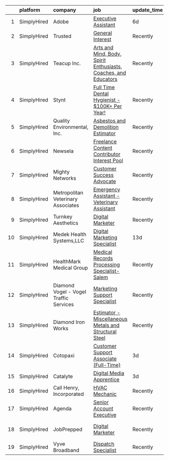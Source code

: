 

|    | platform    | company                                | job                                                                                                                                                                          | update_time   | location                       |
|---:|:------------|:---------------------------------------|:-----------------------------------------------------------------------------------------------------------------------------------------------------------------------------|:--------------|:-------------------------------|
|  1 | SimplyHired | Adobe                                  | [Executive Assistant](https://www.simplyhired.com/job/nON3rDrw5GkAJXXNDcKmpw_PdzshCnprvi0Xe-ZzSa4_DUOvpw6c2w?q=digital+platform)                                             | 6d            | San Jose, CA                   |
|  2 | SimplyHired | Trusted                                | [General Interest](https://www.simplyhired.com/job/Bxma5cDu08WrSCKVCPn26emOBliEhZPvthQ9pr52DsfwhK-LZ1w4wA?q=digital+platform)                                                | Recently      | Remote                         |
|  3 | SimplyHired | Teacup Inc.                            | [Arts and Mind, Body, Spirit Enthusiasts, Coaches, and Educators](https://www.simplyhired.com/job/TNKZXh5CHdlygIgSGuMCDh-XPomoyF2tE5C0TRQ_Z3gFWBZeebsX0A?q=digital+platform) | Recently      | Remote                         |
|  4 | SimplyHired | Stynt                                  | [Full Time Dental Hygienist - $100K+ Per Year!](https://www.simplyhired.com/job/d6R6I7YtG9MCyCiZL44kHie_lCWexTkl-GYH7fvGM0qYUjLEh3uqzA?q=digital+platform)                   | Recently      | Massachusetts                  |
|  5 | SimplyHired | Quality Environmental, Inc.            | [Asbestos and Demolition Estimator](https://www.simplyhired.com/job/Xp28goQL8bI4DdsTIc2Kjjc6i45Qe6WuKmh6A-Ilm_89lSswagrnUw?q=digital+platform)                               | Recently      | Santa Fe Springs, CA           |
|  6 | SimplyHired | Newsela                                | [Freelance Content Contributor Interest Pool](https://www.simplyhired.com/job/GuZIx9XPiPg9WbhNQdNHnwWRi0l38PXrF3ytyFrHWlMxUuQgjbypUw?q=digital+platform)                     | Recently      | Mountain View, CA              |
|  7 | SimplyHired | Mighty Networks                        | [Customer Success Advocate](https://www.simplyhired.com/job/YXmTZL33OYH9KkXvw4w9iGRY_O3JouNEUAqN4SdLTMSCjnrW7wP-4Q?q=digital+platform)                                       | Recently      | Palo Alto, CA                  |
|  8 | SimplyHired | Metropolitan Veterinary Associates     | [Emergency Assistant - Veterinary Assistant](https://www.simplyhired.com/job/kySdG7N1i_2ZqQQxzI3_dOeuQ9K_xjh3Jx7gCU5d1IHq9wEH-rqZqQ?q=digital+platform)                      | Recently      | Norristown, PA                 |
|  9 | SimplyHired | Turnkey Aesthetics                     | [Digital Marketer](https://www.simplyhired.com/job/BgoZSJpVYncum3TL19QF_Zit6uLB6e1XqKVzNJ36_mhk4712V9oNsQ?q=digital+platform)                                                | Recently      | Remote                         |
| 10 | SimplyHired | Medek Health Systems,LLC               | [Digital Marketing Specialist](https://www.simplyhired.com/job/F36HM3M13qThjMpNhg20ELXW2gs473S1_BQig15sB19HnLZH9iNWrg?q=digital+platform)                                    | 13d           | Mount Dora, FL                 |
| 11 | SimplyHired | HealthMark Medical Group               | [Medical Records Processing Specialist- Salem](https://www.simplyhired.com/job/DTvYBCw26VW98qDg49Y1_KKT2o8f8KhxBAIkdhv1_oe2lvi5kqu9Vw?q=digital+platform)                    | Recently      | Remote                         |
| 12 | SimplyHired | Diamond Vogel - Vogel Traffic Services | [Marketing Support Specialist](https://www.simplyhired.com/job/iNGbPeXaVQLElKkZUAIV9DyLwyTxKzTBfs55hzn8TXLcz5VROPGfAw?q=digital+platform)                                    | Recently      | Orange City, IA                |
| 13 | SimplyHired | Diamond Iron Works                     | [Estimator - Miscellaneous Metals and Structural Steel](https://www.simplyhired.com/job/jFW541vUNTUh5is7PmNGzVN3t-oYuPh-u9LedeoHJG2kdAZNqMrEIg?q=digital+platform)           | Recently      | Lawrence, MA                   |
| 14 | SimplyHired | Cotopaxi                               | [Customer Support Associate (Full-Time)](https://www.simplyhired.com/job/TDm5_GOaCKDEiYFfuyCbZsgBCPvWpSEiipTmxzma6TJL8cpezX0IOA?q=digital+platform)                          | 3d            | Remote                         |
| 15 | SimplyHired | Catalyte                               | [Digital Media Apprentice](https://www.simplyhired.com/job/9rnRI90NT1htm-u2hRSfxAKmnkie6loCkC-2784TP93qJfV-jrwI7A?q=digital+platform)                                        | 3d            | Atlanta, GA +3 locations       |
| 16 | SimplyHired | Call Henry, Incorporated               | [HVAC Mechanic](https://www.simplyhired.com/job/4LpWFvZuJ5CLGwk2Vav7Lt-0jRRRekHjU8nHpcPOlS_A_fGhU80DVA?q=digital+platform)                                                   | Recently      | Vandenberg AFB, CA             |
| 17 | SimplyHired | Agenda                                 | [Senior Account Executive](https://www.simplyhired.com/job/y5FsSBEBGXnvX33iu8vyL1UeqUsDXFUo183szTqaEABBarf7Ihw5aQ?q=digital+platform)                                        | Recently      | Albuquerque, NM                |
| 18 | SimplyHired | JobPrepped                             | [Digital Marketer](https://www.simplyhired.com/job/K7QUB3HXDvN2P2UZAaWXCZvCKScT0XkpsiV01JcSriC2RqkRPOcnMQ?q=digital+platform)                                                | Recently      | San Francisco, CA +4 locations |
| 19 | SimplyHired | Vyve Broadband                         | [Dispatch Specialist](https://www.simplyhired.com/job/-2douocm86jvQOoqZLsSMwZCfWz-xeZnKT1saNXs1kaGFrPcbAc1HA?q=digital+platform)                                             | Recently      | Remote                         |